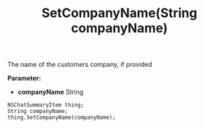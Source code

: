 ﻿---
uid: crmscript_ref_NSChatSummaryItem_SetCompanyName
title: SetCompanyName(String companyName)
intellisense: NSChatSummaryItem.SetCompanyName
keywords: NSChatSummaryItem, GetCompanyName
so.topic: reference
---

The name of the customers company, if provided

**Parameter:** 
 - **companyName** String

```crmscript
NSChatSummaryItem thing;
String companyName;
thing.SetCompanyName(companyName);
```


